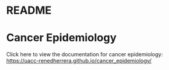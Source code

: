  # README


 # Cancer Epidemiology


 Click here to view the documentation for cancer epidemiology: https://uacc-renedherrera.github.io/cancer_epidemiology/


 # 
